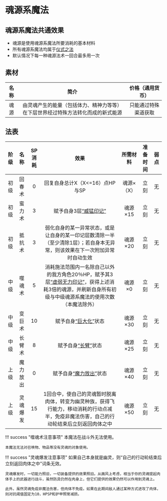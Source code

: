 # 魂源系魔法

## 魂源系魔法共通效果

* 魂源是使用魂源系魔法所要消耗的基本材料
* 所有魂源系魔法均属于<a href="/rules/V4.x rules/8·magic/#仪式之法" target="_blank">仪式之法</a>
* 默认情况下每一种魂源法术一回合最多用一次

## 素材

名称|简介|价格（通用货币）
:--:|:--:|:--:
魂源|由灵魂产生的能量（包括体力、精神力等等）在下层世界经过特殊方法转化而成的新式能源|只能通过特殊渠道获取

## 法表

阶级|名称|SP消耗|效果|所需材料|准备时间|弱点
:--:|:--:|:--:|:--:|:--:|:--:|:--:
初级|回春术|0|回复自身总计X（X<=16）点HP与SP|魂源×（X）|立刻|无
初级|蛮力术|3|赋予自身3层<a href="../../status/mark/#威猛印记" target="_blank">“威猛印记”</a>|魂源×15|立刻|无
初级|抵抗术|3|弱化自身的某一异常状态，或是让自身的某一印记层数清除一半（至少清除1层）；若自身本无异常，则该效果在下一次附加异常时自动生效|魂源×20|立刻|无
中级|噬魂术|5|消耗施法范围内一名除自己以外的我方角色20％HP，赋予其3层<a href="../../status/mark/#虚弱无力印记" target="_blank">“虚弱无力印记”</a>，获得上述消耗3倍的魂源，并刷新自身所有初级与中级魂源系魔法的使用次数（本魔法除外）|魂源×0|立刻|无
中级|变巨术|10|赋予自身<a href="../../status/normal/#巨大化" target="_blank">“巨大化”</a>状态|魂源×30|立刻|无
中级|长臂术|8|赋予自身<a href="../../status/normal/#长臂" target="_blank">“长臂”</a>状态|魂源×25|立刻|无
上级|魔力放出|0|赋予自身<a href="../../status/normal/#魔力放出" target="_blank">“魔力放出”</a>状态|魂源×40|立刻|无
上级|灵魂爆发|15|1回合中，使自己的灵魂暂时脱离肉体，转变为幽灵种族，获得飞行能力，移动消耗的行动点减半，免疫非魔法伤害，自己的行动轮结束后立刻返回肉体之中|魂源×50|立刻|无

!!! success "噬魂术注意事项"
    本魔法在战斗外无法使用。

    本魔法无法对召唤物、物品等没有灵魂的对象使用。

!!! success "灵魂爆发注意事项"
    如果自己本身就是幽灵，则“自己的行动轮结束后立刻返回肉体之中”词条无效。

    灵魂爆发时，一切能力照旧，一切装备提供的效果照旧。从画风上考虑，相当于你的灵魂提起肉体手上的武器进行战斗，虽然防具仍然在肉身上，但它们提供的效果仍然可以作用到灵魂上。

    此外，虽然灵魂免疫非魔法伤害，但肉体不免疫。如果在此期间敌人通过某种方式进攻了肉体，则对抗阈值固定为10，HPSP和护甲照常减损。
